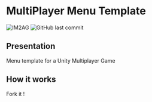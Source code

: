 <h1>MultiPlayer Menu Template</h1>

![IM2AG](https://img.shields.io/badge/IM2AG-Seal%20of%20Quality-blue)
![GitHub last commit](https://img.shields.io/github/last-commit/fx73/MultiPlayer_Menu_Template)

<h2>Presentation</h2>

Menu template for a Unity Multiplayer Game

<h2>How it works</h2>

Fork it !


<br>

